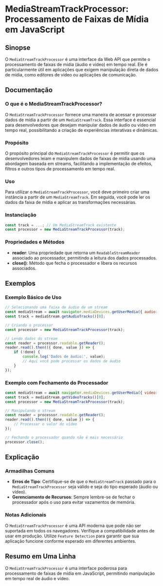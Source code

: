 <!--
Meta Description: # MediaStreamTrackProcessor: Processamento de Faixas de Mídia em JavaScript ## Sinopse O `MediaStreamTrackProcessor` é uma interface da Web API que pe...
Meta Keywords: mediastreamtrackprocessor, que, const, uma, dados
-->

# MediaStreamTrackProcessor: Processamento de Faixas de Mídia em JavaScript

## Sinopse
O `MediaStreamTrackProcessor` é uma interface da Web API que permite o processamento de faixas de mídia (áudio e vídeo) em tempo real. Ele é particularmente útil em aplicações que exigem manipulação direta de dados de mídia, como editores de vídeo ou aplicações de comunicação.

## Documentação
### O que é o MediaStreamTrackProcessor?
O `MediaStreamTrackProcessor` fornece uma maneira de acessar e processar dados de mídia a partir de um `MediaStreamTrack`. Essa interface é essencial para desenvolvedores que desejam manipular dados de áudio ou vídeo em tempo real, possibilitando a criação de experiências interativas e dinâmicas.

### Propósito
O propósito principal do `MediaStreamTrackProcessor` é permitir que os desenvolvedores leiam e manipulem dados de faixas de mídia usando uma abordagem baseada em streams, facilitando a implementação de efeitos, filtros e outros tipos de processamento em tempo real.

### Uso
Para utilizar o `MediaStreamTrackProcessor`, você deve primeiro criar uma instância a partir de um `MediaStreamTrack`. Em seguida, você pode ler os dados da faixa de mídia e aplicar as transformações necessárias.

### Instanciação
```javascript
const track = ...; // Um MediaStreamTrack existente
const processor = new MediaStreamTrackProcessor(track);
```

### Propriedades e Métodos
- **reader**: Uma propriedade que retorna um `ReadableStreamReader` associado ao processador, permitindo a leitura dos dados processados.
- **close()**: Método que fecha o processador e libera os recursos associados.

## Exemplos
### Exemplo Básico de Uso
```javascript
// Selecionando uma faixa de áudio de um stream
const mediaStream = await navigator.mediaDevices.getUserMedia({ audio: true });
const track = mediaStream.getAudioTracks()[0];

// Criando o processor
const processor = new MediaStreamTrackProcessor(track);

// Lendo dados do stream
const reader = processor.readable.getReader();
reader.read().then(({ done, value }) => {
    if (!done) {
        console.log('Dados de áudio:', value);
        // Aqui você pode processar os dados de áudio
    }
});
```

### Exemplo com Fechamento do Processador
```javascript
const mediaStream = await navigator.mediaDevices.getUserMedia({ video: true });
const track = mediaStream.getVideoTracks()[0];
const processor = new MediaStreamTrackProcessor(track);

// Manipulando o stream
const reader = processor.readable.getReader();
reader.read().then(({ done, value }) => {
    // Processar o valor do vídeo
});

// Fechando o processador quando não é mais necessário
processor.close();
```

## Explicação
### Armadilhas Comuns
- **Erros de Tipo**: Certifique-se de que o `MediaStreamTrack` passado para o `MediaStreamTrackProcessor` seja válido e seja do tipo esperado (áudio ou vídeo).
- **Gerenciamento de Recursos**: Sempre lembre-se de fechar o processador após o uso para evitar vazamentos de memória.

### Notas Adicionais
O `MediaStreamTrackProcessor` é uma API moderna que pode não ser suportada em todos os navegadores. Verifique a compatibilidade antes de usar em produção. Utilize `Feature Detection` para garantir que sua aplicação funcione conforme esperado em diferentes ambientes.

## Resumo em Uma Linha
O `MediaStreamTrackProcessor` é uma interface poderosa para processamento de faixas de mídia em JavaScript, permitindo manipulação em tempo real de áudio e vídeo.